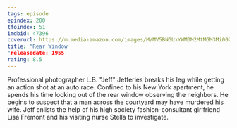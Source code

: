 ```yaml
---
tags: episode
epindex: 200
tfoindex: 51
imdbid: 47396
coverurl: https://m.media-amazon.com/images/M/MV5BNGUxYWM3M2MtMGM3Mi00ZmRiLWE0NGQtZjE5ODI2OTJhNTU0XkEyXkFqcGdeQXVyMTQxNzMzNDI@._V1_SY300_CR0,0,202,300_.jpg
title: "Rear Window
"releasedate: 1955
rating: 8.5
---
```


Professional photographer L.B. "Jeff" Jefferies breaks his leg while getting an action shot at an auto race. Confined to his New York apartment, he spends his time looking out of the rear window observing the neighbors. He begins to suspect that a man across the courtyard may have murdered his wife. Jeff enlists the help of his high society fashion-consultant girlfriend Lisa Fremont and his visiting nurse Stella to investigate.